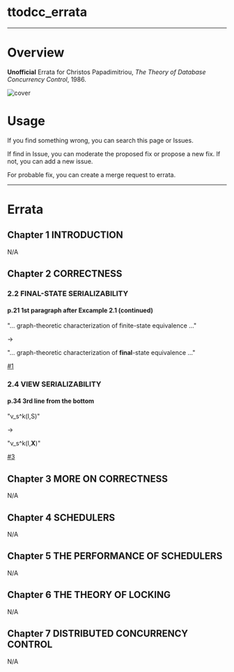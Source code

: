 # ttodcc_errata

---

# Overview
**Unofficial** Errata for Christos Papadimitriou, *The Theory of Database Concurrency Control*, 1986.

![cover](https://user-images.githubusercontent.com/47991351/72767770-8119ac80-3c38-11ea-94e3-40cfc4efc4f3.jpg)

# Usage
If you find something wrong, you can search this page or Issues.

If find in Issue, you can moderate the proposed fix or propose a new fix.
If not, you can add a new issue.

For probable fix, you can create a merge request to errata.


---
# Errata

## Chapter 1 INTRODUCTION
N/A

## Chapter 2 CORRECTNESS

### 2.2 FINAL-STATE SERIALIZABILITY
#### p.21 1st paragraph after Excample 2.1 (continued)
"... graph-theoretic characterization of finite-state equivalence ..."

->

"... graph-theoretic characterization of **final**-state equivalence ..."

[#1](https://github.com/supisula/ttodcc_errata/issues/1)

### 2.4 VIEW SERIALIZABILITY
#### p.34 3rd line from the bottom
"v_s^k(I,S)"

->

"v_s^k(I,**X**)"

[#3](https://github.com/supisula/ttodcc_errata/issues/3)

## Chapter 3 MORE ON CORRECTNESS
N/A
## Chapter 4 SCHEDULERS
N/A
## Chapter 5 THE PERFORMANCE OF SCHEDULERS
N/A
## Chapter 6 THE THEORY OF LOCKING
N/A
## Chapter 7 DISTRIBUTED CONCURRENCY CONTROL
N/A
